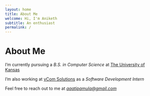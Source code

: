 ```yaml
---
layout: home
title: About Me
welcome: Hi, I'm Aniketh
subtitle: An enthusiast
permalink: /
---
```


# About Me

I’m currently pursuing a *B.S. in Computer Science* at [The University of Kansas](https://eecs.ku.edu)

I’m also working at [vCom Solutions](https://vcomsolutions.com) as a *Software Development Intern*

Feel free to reach out to me at *aaatipamula@gmail.com*
